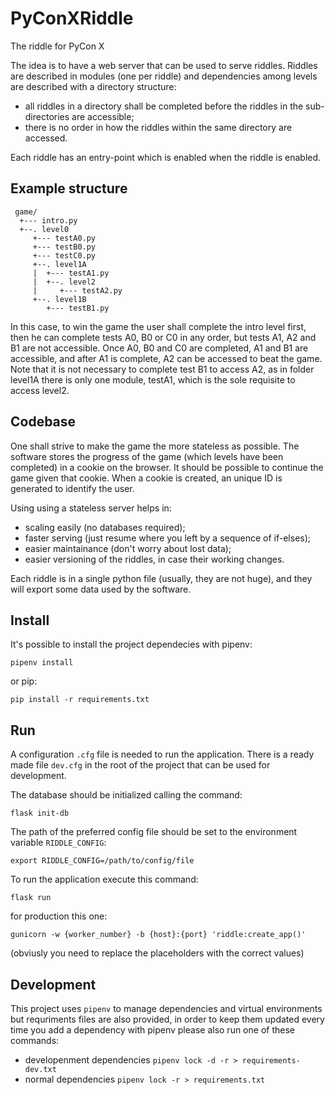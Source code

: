 # PyConXRiddle
The riddle for PyCon X

The idea is to have a web server that can be used to serve riddles.
Riddles are described in modules (one per riddle) and dependencies among levels
are described with a directory structure:

 - all riddles in a directory shall be completed before the riddles in the
   sub-directories are accessible;
 - there is no order in how the riddles within the same directory are accessed.

Each riddle has an entry-point which is enabled when the riddle is enabled.

## Example structure

     game/
      +--- intro.py
      +--. level0
         +--- testA0.py
         +--- testB0.py
         +--- testC0.py
         +--. level1A
         |  +--- testA1.py
         |  +--. level2
         |     +--- testA2.py
         +--. level1B
            +--- testB1.py

In this case, to win the game the user shall complete the intro level first,
then he can complete tests A0, B0 or C0 in any order, but tests A1, A2 and B1
are not accessible. Once A0, B0 and C0 are completed, A1 and B1 are accessible,
and after A1 is complete, A2 can be accessed to beat the game. Note that it is
not necessary to complete test B1 to access A2, as in folder level1A there is
only one module, testA1, which is the sole requisite to access level2.

## Codebase

One shall strive to make the game the more stateless as possible. The software
stores the progress of the game (which levels have been completed) in a cookie
on the browser. It should be possible to continue the game given that cookie.
When a cookie is created, an unique ID is generated to identify the user.

Using using a stateless server helps in:
 - scaling easily (no databases required);
 - faster serving (just resume where you left by a sequence of if-elses);
 - easier maintainance (don't worry about lost data);
 - easier versioning of the riddles, in case their working changes.

Each riddle is in a single python file (usually, they are not huge), and they
will export some data used by the software.


## Install

It's possible to install the project dependecies with pipenv:

`pipenv install`

or pip:

`pip install -r requirements.txt`


## Run

A configuration `.cfg` file is needed to run the application.
There is a ready made file `dev.cfg` in the root of the project that can be used for development.

The database should be initialized calling the command:

`flask init-db` 

The path of the preferred config file should be set to the environment variable `RIDDLE_CONFIG`:

`export RIDDLE_CONFIG=/path/to/config/file`

To run the application execute this command:

`flask run`

for production this one:

`gunicorn -w {worker_number} -b {host}:{port} 'riddle:create_app()'`

(obviusly you need to replace the placeholders with the correct values)


## Development

This project uses `pipenv` to manage dependencies and virtual environments but requriments files are also provided, in order to keep them updated every time you add a dependency with pipenv please also run one of these commands:

- developenment dependencies `pipenv lock -d -r > requirements-dev.txt`
- normal dependencies `pipenv lock -r > requirements.txt`